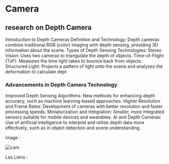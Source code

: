 # Camera
 
## research on Depth Camera
Introduction to Depth Cameras
Definition and Technology: Depth cameras combine traditional RGB (color) imaging with depth sensing, providing 3D information about the scene.
Types of Depth Sensing Technologies:
Stereo Vision: Uses two cameras to triangulate the depth of objects.
Time-of-Flight (ToF): Measures the time light takes to bounce back from objects.
Structured Light: Projects a pattern of light onto the scene and analyzes the deformation to calculate dept
### Advancements in Depth Camera Technology
Improved Depth Sensing Algorithms: New methods for enhancing depth accuracy, such as machine learning-based approaches.
Higher Resolution and Frame Rates: Development of cameras with better resolution and faster processing speeds.
Miniaturization and Integration: Smaller, more integrated sensors suitable for mobile devices and wearables.
AI and Depth Cameras: Use of artificial intelligence to interpret and utilize depth data more effectively, such as in object detection and scene understanding

 
image :

![cam](https://github.com/user-attachments/assets/96ab4467-03fd-454f-a935-37575a5c8982)



 
 

 
Les Liens : 
  

